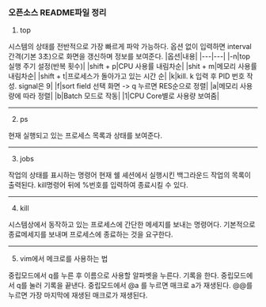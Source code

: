 ### 오픈소스 README파일 정리

1) top

시스템의 상태를 전반적으로 가장 빠르게 파악 가능하다.
옵션 없이 입력하면 interval 간격(기본 3초)으로 화면을 갱신하며 정보를 보여준다.
|옵션|내용|
|---|---|
|-n|top 실행 주기 설정(반복 횟수)|
|shift + p|CPU 사용률 내림차순|
|shit + m|메모리 사용률 내림차순|
|shift + t|프로세스가 돌아가고 있는 시간 순|
|k|kill. k 입력 후 PID 번호 작성. signal은 9|
|f|sort field 선택 화면 -> q 누르면 RES순으로 정렬|
|a|메모리 사용량에 따라 정렬|
|b|Batch 모드로 작동|
|1|CPU Core별로 사용량 보여줌|

---

2) ps

현재 실행되고 있는 프로세스 목록과 상태를 보여준다.

---

3) jobs

작업의 상태를 표시하는 명령어
현재 쉘 셰션에서 실행시킨 백그라운드 작업의 목록이 출력된다.
kill명령어 뒤에 %번호를 입력하여 종료시킬 수 있다.

---

4) kill

시스템상에서 동작하고 있는 프로세스에 간단한 메세지를 보내는 명령어다.
기본적으로 종료메세지를 보내며 프로세스에 종료하는 것을 요구한다.

---

5) vim에서 메크로를 사용하는 법

중립모드에서 q를 누른 후 이름으로 사용할 알파벳을 누른다.
기록을 한다.
중립모드에서 q를 눌러 기록을 끝낸다.
중립모드에서 @a 를 누르면 매크로 a가 재생된다.
@@를 누르면 가장 마지막에 재생된 매크로가 재생된다.
